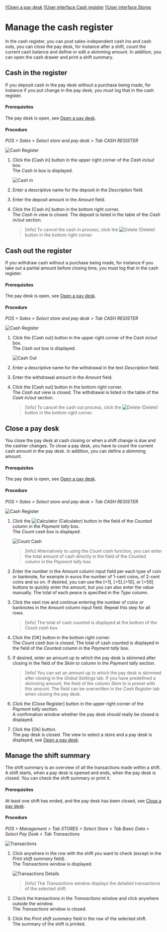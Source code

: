 [!!Open a pay desk](./01_OpenPayDesk.md)
[!!User interface Cash register](../UserInterface/01c_CashRegister.md)
[!!User interface Stores](../UserInterface/02b_Stores.md)

# Manage the cash register

In the cash register, you can post sales-independent cash ins and cash outs, you can close the pay desk, for instance after a shift, count the current cash balance and define or edit a skimming amount. In addition, you can open the cash drawer and print a shift summary.


## Cash in the register

If you deposit cash in the pay desk without a purchase being made, for instance if you put change in the pay desk, you must log that in the cash register.

#### Prerequisites

The pay desk is open, see [Open a pay desk](./01_OpenPayDesk.md).

#### Procedure

*POS > Sales > Select store and pay desk > Tab CASH REGISTER*

![Cash Register](../../Assets/Screenshots/POS/Sales/CashRegister/CashRegister.png "[Cash Register]")

1. Click the [Cash in] button in the upper right corner of the *Cash in/out* box.   
    The *Cash in* box is displayed.

    ![Cash in](../../Assets/Screenshots/POS/Sales/CashRegister/CashIn.png "[Cash in]")

2. Enter a descriptive name for the deposit in the *Description* field.

3. Enter the deposit amount in the *Amount* field.

4. Click the [Cash in] button in the bottom right corner.  
    The *Cash in* view is closed. The deposit is listed in the table of the *Cash in/out* section.   

    > [Info] To cancel the cash in process, click the ![Delete](../../Assets/Icons/Trash03.png "[Delete]") (Delete) button in the bottom right corner.



## Cash out the register

If you withdraw cash without a purchase being made, for instance if you take out a partial amount before closing time, you must log that in the cash register.

#### Prerequisites

The pay desk is open, see [Open a pay desk](./01_OpenPayDesk.md).

#### Procedure

*POS > Sales > Select store and pay desk > Tab CASH REGISTER*

![Cash Register](../../Assets/Screenshots/POS/Sales/CashRegister/CashRegister.png "[Cash Register]")

1. Click the [Cash out] button in the upper right corner of the *Cash in/out* box.   
    The *Cash out* box is displayed.

    ![Cash Out](../../Assets/Screenshots/POS/Sales/CashRegister/CashOut.png "[Cash Out]")

2. Enter a descriptive name for the withdrawal in the text *Description* field.

3. Enter the withdrawal amount in the *Amount* field.

4. Click the [Cash out] button in the bottom right corner.  
    The *Cash out* view is closed. The withdrawal is listed in the table of the *Cash in/out* section.   

    > [Info] To cancel the cash out process, click the ![Delete](../../Assets/Icons/Trash04.png "[Delete]") (Delete) button in the bottom right corner.



## Close a pay desk

You close the pay desk at cash closing or when a shift change is due and the cashier changes. To close a pay desk, you have to count the current cash amount in the pay desk. In addition, you can define a skimming amount.

#### Prerequisites

The pay desk is open, see [Open a pay desk](./01_OpenPayDesk.md).

#### Procedure

*POS > Sales > Select store and pay desk > Tab CASH REGISTER*

![Cash Register](../../Assets/Screenshots/POS/Sales/CashRegister/CashRegister.png "[Cash Register]")

1. Click the ![Calculator](../../Assets/Icons/Calculator01.png "[Calculator]") (Calculator) button in the field of the *Counted* column in the *Payment tally* box.   
    The *Count cash* box is displayed.

    ![Count Cash](../../Assets/Screenshots/POS/Sales/CashRegister/CountCash.png "[Count Cash]")

    > [Info] Alternatively to using the *Count cash* function, you can enter the total amount of cash directly in the field of the *Counted* column in the *Payment tally* box.

2. Enter the number in the *Amount* column input field per each type of coin or banknote, for example in euros the number of 1-cent coins, of 2-cent coins and so on. If desired, you can use the [+1], [+5].[+10], or [+50] buttons to quickly enter the amount, but you can also enter the value manually. The total of each peace is specified in the *Type* column.

3. Click the next row and continue entering the number of coins or banknotes in the *Amount* column input field. Repeat this step for all rows.

    > [Info] The total of cash counted is displayed at the bottom of the *Count cash* box.

4. Click the [OK] button in the bottom right corner.  
    The *Count cash* box is closed. The total of cash counted is displayed in the field of the *Counted* column in the *Payment tally* box.

5. If desired, enter an amount up to which the pay desk is skimmed after closing in the field of the *Skim to* column in the *Payment tally* section.

    > [Info] You can set an amount up to which the pay desk is skimmed after closing in the *Global Settings* tab. If you have predefined a skimming amount, the field of the column *Skim to* is preset with this amount. The field can be overwritten in the *Cash Register* tab when closing the pay desk.

6. Click the [Close Register] button in the upper right corner of the *Payment tally* section.   
    A confirmation window whether the pay desk should really be closed is displayed.

7. Click the [Ok] button.   
    The pay desk is closed. The view to select a store and a pay desk is displayed, see [Open a pay desk](./01_OpenPayDesk.md).



## Manage the shift summary

The shift summary is an overview of all the transactions made within a shift. A shift starts, when a pay desk is opened and ends, when the pay desk is closed. You can check the shift summary or print it.

#### Prerequisites

At least one shift has ended, and the pay desk has been closed, see [Close a pay desk](#close-a-pay-desk).

#### Procedure

*POS > Management > Tab STORES > Select Store > Tab Basic Data > Select Pay Desk > Tab Transactions*

![Transactions](../../Assets/Screenshots/POS/Management/Stores/PayDesk/Transactions/Transactions.png "[Transactions]")

1. Click anywhere in the row with the shift you want to check (except in the *Print shift summary* field).   
    The *Transactions* window is displayed.

    ![Transactions Details](../../Assets/Screenshots/POS/Management/Stores/PayDesk/Transactions/Details.png "[Transactions Details]")

    > [Info] The *Transactions* window displays the detailed transactions of the selected shift.

2. Check the transactions in the *Transactions* window and click anywhere outside the window.   
    The *Transactions* window is closed.

3. Click the *Print shift summary* field in the row of the selected shift.   
    The summary of the shift is printed.

[comments]: <> (For me, a new tab in the browser is displayed with the shift summary. Is it like that by default or do I have to configure it somewhere in the printing settings?)
